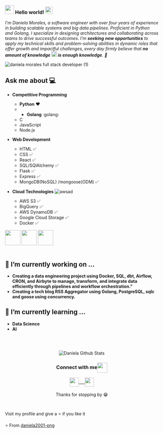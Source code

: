 ### <img src="https://github.com/rajput2107/rajput2107/blob/master/Assets/Hi.gif" width="29px"> Hello world!&nbsp;<img src="https://github.com/rajput2107/rajput2107/blob/master/Assets/Earth.gif" width="24px">
<em>I'm Daniela Morales, a software engineer with over four years of experience in building scalable systems and big data pipelines. Proficient in Python and Golang, I specialize in designing architectures and collaborating across teams to drive successful outcomes. I'm **seeking** **new opportunities** to apply my technical skills and problem-solving abilities in dynamic roles that offer growth and impactful challenges, every day firmly believe that **no amount of knowledge <img src="https://github.com/rajput2107/rajput2107/blob/master/Assets/Rocket.gif" height="18px"> is enough knowledge**. 🧠</em>
 <br/>

![daniela morales full stack developer (1)](https://user-images.githubusercontent.com/58857379/115967299-83cc1700-a4f7-11eb-98e3-459c13dcb851.gif)

## Ask me about :computer: 
- **Competitive Programming**
	- **Python** ❤️
 	- - **Golang** :golang: 
	- C 
	- JavaScript
	- Node.js
	
- **Web Development**
	- HTML :white_check_mark:
	- CSS :white_check_mark:
	- React :white_check_mark:
	- SQL/SQlAlchemy :white_check_mark:
	- Flask :white_check_mark:
	- Express :white_check_mark:
	- MongoDB(NoSQL) /mongoose(ODM) :white_check_mark:
 
 - **Cloud Technologies**  ![awsad](https://github.com/user-attachments/assets/14b0556b-fb1d-469d-afb3-c0380d789ed4)

 	- AWS S3 :white_check_mark:
  	- BigQuery :white_check_mark:
   	- AWS DynamoDB :white_check_mark:
   	- Google Cloud Storage :white_check_mark:
   	- Docker :white_check_mark:  	  		 	


<code><a href="https://github.com/daniela2001-png/holbertonschool-higher_level_programming" target="_blank"><img height="50" src="https://www.vectorlogo.zone/logos/python/python-ar21.svg"></a></code>
<code><a href="https://github.com/daniela2001-png/REACT-APP" target="_blank"><img height="50" src="https://www.vectorlogo.zone/logos/reactjs/reactjs-ar21.svg"></a></code>
<code><a href="https://github.com/daniela2001-png/JAVASCRIPT" target="_blank"><img height="50" src="https://www.vectorlogo.zone/logos/javascript/javascript-horizontal.svg"></a></code>
<br/><br/>

## 🔭 I’m currently working on ...
- **Creating a data engineering project using Docker, SQL, dbt, Airflow, CRON, and Airbyte to manage, transform, and integrate data efficiently through pipelines and workflow orchestration."**
- **Creating a tech blog RSS Aggregator using Golang, PostgreSQL, sqlc and goose using concurrency.**

## 🌱 I’m currently learning ...
- **Data Science**
- **AI**
<br/>
  <br/>
<p align="center">
<img align="center" src="https://github-readme-stats.vercel.app/api?username=daniela2001-png&&show_icons=true&theme=radical" alt="Daniela Github Stats">
</p>  

<div align="center">
  <h3 align="center">Connect with me<img align="center" src="https://github.com/rajput2107/rajput2107/blob/master/Assets/Handshake.gif" height="33px" /></h3> 
</div>
<p align="center">
 <a href="https://www.linkedin.com/in/daniela-morales-89049b199/" target="blank">
  <img align="center" width="30px" src="https://www.vectorlogo.zone/logos/linkedin/linkedin-icon.svg" /> &nbsp; &nbsp;
 </a>
 <a href="https://twitter.com/Daniela10716033" target="blank">
  <img align="center" width="30px" src="https://www.vectorlogo.zone/logos/twitter/twitter-official.svg" /> 
 </a>
  <br/>
 <br/>
  Thanks for stopping by 😁<br/>
</p>
<br/>
<p>

Visit my profile and give a ⭐️ if you like it</p>

⭐️ From [daniela2001-png](https://github.com/daniela2001-png)           

  
<!--
**daniela2001-png/daniela2001-png** is a ✨ _special_ ✨ repository because its `README.md` (this file) appears on your GitHub profile.

Here are some ideas to get you started:

- 🔭 I’m currently working on ...
- 🌱 I’m currently learning ...
- 👯 I’m looking to collaborate on ...
- 🤔 I’m looking for help with ...
- 💬 Ask me about ...
- 📫 How to reach me: ...
- 😄 Pronouns: ...
- ⚡ Fun fact: ...
-->
